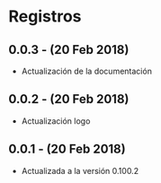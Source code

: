 # Registros

## 0.0.3 - (20 Feb 2018)
- Actualización de la documentación

## 0.0.2 - (20 Feb 2018)
- Actualización logo

## 0.0.1 - (20 Feb 2018)
- Actualizada a la versión 0.100.2